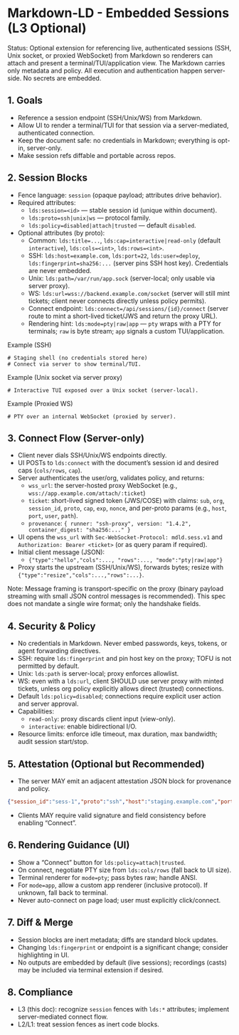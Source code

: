 # Markdown-LD - Embedded Sessions (L3 Optional)

Status: Optional extension for referencing live, authenticated sessions (SSH, Unix socket, or proxied WebSocket) from Markdown so renderers can attach and present a terminal/TUI/application view. The Markdown carries only metadata and policy. All execution and authentication happen server-side. No secrets are embedded.

## 1. Goals

- Reference a session endpoint (SSH/Unix/WS) from Markdown.
- Allow UI to render a terminal/TUI for that session via a server-mediated, authenticated connection.
- Keep the document safe: no credentials in Markdown; everything is opt-in, server-only.
- Make session refs diffable and portable across repos.

## 2. Session Blocks

- Fence language: `session` (opaque payload; attributes drive behavior).
- Required attributes:
  - `lds:session=<id>` — stable session id (unique within document).
  - `lds:proto=ssh|unix|ws` — protocol family.
  - `lds:policy=disabled|attach|trusted` — default `disabled`.
- Optional attributes (by proto):
  - Common: `lds:title=...`, `lds:cap=interactive|read-only` (default `interactive`), `lds:cols=<int>`, `lds:rows=<int>`.
  - SSH: `lds:host=example.com`, `lds:port=22`, `lds:user=deploy`, `lds:fingerprint=sha256:...` (server pins SSH host key). Credentials are never embedded.
  - Unix: `lds:path=/var/run/app.sock` (server-local; only usable via server proxy).
  - WS: `lds:url=wss://backend.example.com/socket` (server will still mint tickets; client never connects directly unless policy permits).
  - Connect endpoint: `lds:connect=/api/sessions/{id}/connect` (server route to mint a short-lived ticket/JWS and return the proxy URL).
  - Rendering hint: `lds:mode=pty|raw|app` — `pty` wraps with a PTY for terminals; `raw` is byte stream; `app` signals a custom TUI/application.

Example (SSH)
```session {lds:session=sess-1 lds:proto=ssh lds:host=staging.example.com lds:port=22 lds:user=deploy lds:fingerprint=sha256:AbCd... lds:policy=attach lds:cap=interactive lds:connect=/api/sessions/sess-1/connect lds:cols=100 lds:rows=28}
# Staging shell (no credentials stored here)
# Connect via server to show terminal/TUI.
```

Example (Unix socket via server proxy)
```session {lds:session=app-ui lds:proto=unix lds:path=/var/run/app/ui.sock lds:policy=attach lds:mode=app lds:connect=/api/sessions/app-ui/connect}
# Interactive TUI exposed over a Unix socket (server-local).
```

Example (Proxied WS)
```session {lds:session=debug-1 lds:proto=ws lds:url=wss://svc.internal:7443/tty lds:policy=attach lds:mode=pty lds:connect=/api/sessions/debug-1/connect}
# PTY over an internal WebSocket (proxied by server).
```

## 3. Connect Flow (Server-only)

- Client never dials SSH/Unix/WS endpoints directly.
- UI POSTs to `lds:connect` with the document’s session id and desired caps (`cols/rows`, `cap`).
- Server authenticates the user/org, validates policy, and returns:
  - `wss_url`: the server-hosted proxy WebSocket (e.g., `wss://app.example.com/attach/:ticket`)
  - `ticket`: short-lived signed token (JWS/COSE) with claims: `sub`, `org`, `session_id`, `proto`, `cap`, `exp`, `nonce`, and per-proto params (e.g., `host`, `port`, `user`, `path`).
  - `provenance`: `{ runner: "ssh-proxy", version: "1.4.2", container_digest: "sha256:..." }`
- UI opens the `wss_url` with `Sec-WebSocket-Protocol: mdld.sess.v1` and `Authorization: Bearer <ticket>` (or as query param if required).
- Initial client message (JSON):
  - `{"type":"hello","cols":..., "rows":..., "mode":"pty|raw|app"}`
- Proxy starts the upstream (SSH/Unix/WS), forwards bytes; resize with `{"type":"resize","cols":...,"rows":...}`.

Note: Message framing is transport-specific on the proxy (binary payload streaming with small JSON control messages is recommended). This spec does not mandate a single wire format; only the handshake fields.

## 4. Security & Policy

- No credentials in Markdown. Never embed passwords, keys, tokens, or agent forwarding directives.
- SSH: require `lds:fingerprint` and pin host key on the proxy; TOFU is not permitted by default.
- Unix: `lds:path` is server-local; proxy enforces allowlist.
- WS: even with a `lds:url`, client SHOULD use server proxy with minted tickets, unless org policy explicitly allows direct (trusted) connections.
- Default `lds:policy=disabled`; connections require explicit user action and server approval.
- Capabilities:
  - `read-only`: proxy discards client input (view-only).
  - `interactive`: enable bidirectional I/O.
- Resource limits: enforce idle timeout, max duration, max bandwidth; audit session start/stop.

## 5. Attestation (Optional but Recommended)

- The server MAY emit an adjacent attestation JSON block for provenance and policy.
```json {lds:attestation-for=sess-1}
{"session_id":"sess-1","proto":"ssh","host":"staging.example.com","port":22,"user":"deploy","fingerprint":"sha256:AbCd...","cap":"interactive","runner":"ssh-proxy","version":"1.4.2","container_digest":"sha256:...","ts":"2025-08-28T12:34:56Z","sig_alg":"ed25519","signature":"base64..."}
```
- Clients MAY require valid signature and field consistency before enabling “Connect”.

## 6. Rendering Guidance (UI)

- Show a “Connect” button for `lds:policy=attach|trusted`.
- On connect, negotiate PTY size from `lds:cols/rows` (fall back to UI size).
- Terminal renderer for `mode=pty`; pass bytes raw; handle ANSI.
- For `mode=app`, allow a custom app renderer (inclusive protocol). If unknown, fall back to terminal.
- Never auto-connect on page load; user must explicitly click/connect.

## 7. Diff & Merge

- Session blocks are inert metadata; diffs are standard block updates.
- Changing `lds:fingerprint` or endpoint is a significant change; consider highlighting in UI.
- No outputs are embedded by default (live sessions); recordings (casts) may be included via terminal extension if desired.

## 8. Compliance

- L3 (this doc): recognize `session` fences with `lds:*` attributes; implement server-mediated connect flow.
- L2/L1: treat session fences as inert code blocks.

